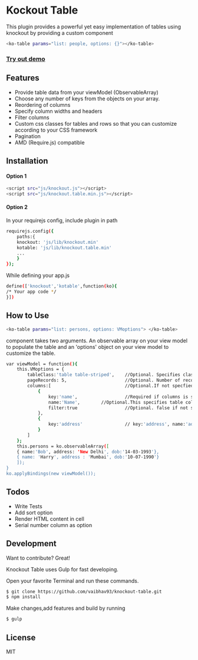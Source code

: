 # Kockout Table

This plugin provides a powerful yet easy implementation of tables using knockout by providing a custom component
```sh
<ko-table params="list: people, options: {}"></ko-table>
```

### [Try out demo](http://vaibhav93.github.io/knockout-table/)
## Features
  - Provide table data from your viewModel (ObservableArray)
  - Choose any number of keys from the objects on your array.
  - Reordering of columns
  - Specify column widths and headers
  - Filter columns
  - Custom css classes for tables and rows so that you can customize according to your CSS framework
  - Pagination
  - AMD (Require.js) compatible

## Installation
#### Option 1
```sh
<script src="js/knockout.js"></script> 
<script src="js/knockout.table.min.js"></script> 
```
#### Option 2
In your requirejs config, include plugin in path
```sh
requirejs.config({
    paths:{
    knockout: 'js/lib/knockout.min'
    kotable: 'js/lib/knockout.table.min'
    ...
    }
});
```
While defining your app.js
```sh
define(['knockout','kotable',function(ko){
/* Your app code */
}])
```
## How to Use
```sh
<ko-table params="list: persons, options: VMoptions"> </ko-table> 
```
<ko-table> component takes two arguments. An observable array on your view model to populate the table and an 'options' object on your view model to customize the table.
```sh
var viewModel = function(){
    this.VMoptions = {
        tableClass:'table table-striped',    //Optional. Specifies class for <table> tag
        pageRecords: 5,                      //Optional. Number of records per page. 
        columns:[                            //Optional.If not specfied all keys in your data will appear on table.
            { 
                key:'name',                  //Required if columns is specified.
                name:'Name',        //Optional.This specifies table column header. If not given,key becomes header
                filter:true                  //Optional. false if not specified.
            },
            { 
                key:'address'                // key:'address', name:'address', filter:false
            }
        ]
    };
    this.persons = ko.observableArray([
    { name:'Bob', address: 'New Delhi', dob:'14-03-1993'},
    { name: 'Harry', address : 'Mumbai', dob:'10-07-1990'}
    ]);
}
ko.applyBindings(new viewModel());
```
## Todos

 - Write Tests
 - Add sort option
 - Render HTML content in cell
 - Serial number column as option

## Development

Want to contribute? Great!

Knockout Table uses Gulp for fast developing.

Open your favorite Terminal and run these commands.

```sh
$ git clone https://github.com/vaibhav93/knockout-table.git
$ npm install
```
Make changes,add features and build by running
```sh
$ gulp
```
License
----
MIT